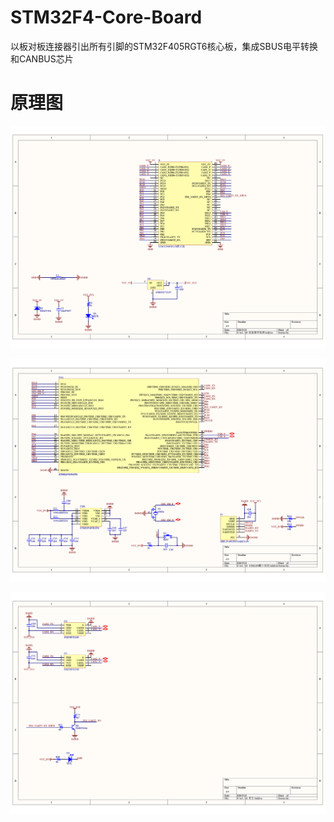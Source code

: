# STM32F4-Core-Board
以板对板连接器引出所有引脚的STM32F405RGT6核心板，集成SBUS电平转换和CANBUS芯片

# 原理图

![板对板连接器引脚引出](https://github.com/YangTiankai/STM32F4-Core-Board/blob/master/readmefile/sch1.png)

![STM32最小系统](https://github.com/YangTiankai/STM32F4-Core-Board/blob/master/readmefile/sch2.png)

![SBUS,CAN引出](https://github.com/YangTiankai/STM32F4-Core-Board/blob/master/readmefile/sch3.png)



